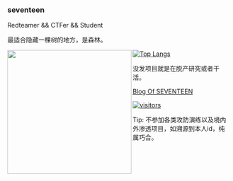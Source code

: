 ### seventeen
Redteamer && CTFer && Student

最适合隐藏一棵树的地方，是森林。

<img align='left' src='http://github-profile-summary-cards.vercel.app/api/cards/stats?username=seventeenman&theme=nord_dark' width='280px'>

[![Top Langs](https://github-readme-stats.vercel.app/api/top-langs/?username=seventeenman&layout=compact&hide=css,scss,javascript,html&theme=tokyonight)](https://github.com/anuraghazra/github-readme-stats)

没发项目就是在脱产研究或者干活。

[Blog Of SEVENTEEN](https://seventeenman.github.io/)

[![visitors](https://api.visitorbadge.io/api/visitors?path=https%3A%2F%2Fgithub.com%2Fseventeenman&countColor=%23263759)](https://github.com/seventeenman)

Tip: 不参加各类攻防演练以及境内外渗透项目，如溯源到本人id，纯属巧合。
